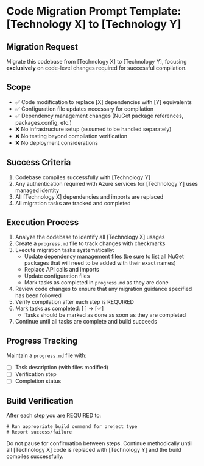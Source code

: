 # Code Migration Prompt Template: [Technology X] to [Technology Y]

## Migration Request

Migrate this codebase from [Technology X] to [Technology Y], focusing **exclusively** on code-level changes required for successful compilation.

## Scope

- ✅ Code modification to replace [X] dependencies with [Y] equivalents
- ✅ Configuration file updates necessary for compilation
- ✅ Dependency management changes (NuGet package references, packages.config, etc.)
- ❌ No infrastructure setup (assumed to be handled separately)
- ❌ No testing beyond compilation verification
- ❌ No deployment considerations

## Success Criteria

1. Codebase compiles successfully with [Technology Y]
2. Any authentication required with Azure services for [Technology Y] uses managed identity
3. All [Technology X] dependencies and imports are replaced
4. All migration tasks are tracked and completed

## Execution Process

1. Analyze the codebase to identify all [Technology X] usages
2. Create a `progress.md` file to track changes with checkmarks
3. Execute migration tasks systematically:
   - Update dependency management files (be sure to list all NuGet packages that will need to be added with their exact names)
   - Replace API calls and imports
   - Update configuration files
   - Mark tasks as completed in `progress.md` as they are done
4. Review code changes to ensure that any migration guidance specified has been followed
5. Verify compilation after each step is REQUIRED
6. Mark tasks as completed: [ ] → [✓]
   - Tasks should be marked as done as soon as they are completed
7. Continue until all tasks are complete and build succeeds

## Progress Tracking

Maintain a `progress.md` file with:
- [ ] Task description (with files modified)
- [ ] Verification step
- [ ] Completion status

## Build Verification

After each step you are REQUIRED to:
```
# Run appropriate build command for project type
# Report success/failure
```

Do not pause for confirmation between steps. Continue methodically until all [Technology X] code is replaced with [Technology Y] and the build compiles successfully.
